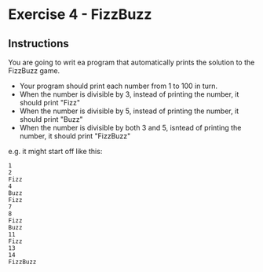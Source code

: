 # Exercise 4 - FizzBuzz

## Instructions
You are going to writ ea program that automatically prints the solution to the FizzBuzz game.
- Your program should print each number from 1 to 100 in turn.
- When the number is divisible by 3, instead of printing the number, it should print "Fizz"
- When the number is divisible by 5, instead of printing the number, it should print "Buzz"
- When the number is divisible by both 3 and 5, isntead of printing the number, it should print "FizzBuzz"

e.g. it might start off like this:
```
1
2
Fizz
4
Buzz
Fizz
7
8
Fizz
Buzz
11
Fizz
13
14
FizzBuzz
```
